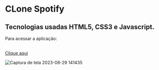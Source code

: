 # CLone Spotify

## Tecnologias usadas HTML5, CSS3 e Javascript.

<p>Para acessar a aplicação:</p><br>
<a href="https://clone-spotify-ivory.vercel.app/">Clique aqui</a><br>

![Captura de tela 2023-08-29 141435](https://github.com/TamiBeira/cloneSpotify/assets/55815968/5731704c-374b-4f6a-94e5-b107d30005a1)